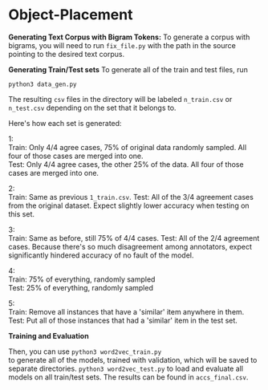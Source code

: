 # Object-Placement
**Generating Text Corpus with Bigram Tokens:**
To generate a corpus with bigrams, you will need to run `fix_file.py` with the path in the source pointing to the desired text corpus.

**Generating Train/Test sets**
To generate all of the train and test files, run

`python3 data_gen.py`

The resulting `csv` files in the directory will be labeled `n_train.csv` or `n_test.csv` depending on the set that it belongs to.

Here's how each set is generated:  

1:  
Train: Only 4/4 agree cases, 75% of original data randomly sampled. All four of those cases are merged into one.  
Test: Only 4/4 agree cases, the other 25% of the data. All four of those cases are merged into one.

2:  
Train: Same as previous `1_train.csv`. 
Test: All of the 3/4 agreement cases from the original dataset. Expect slightly lower accuracy when testing on this set. 

3:  
Train: Same as before, still 75% of 4/4 cases. 
Test: All of the 2/4 agreement cases. Because there's so much disagreement among annotators, expect significantly hindered accuracy of no fault of the model.

4:  
Train: 75% of everything, randomly sampled  
Test: 25% of everything, randomly sampled

5:  
Train: Remove all instances that have a 'similar' item anywhere in them.  
Test: Put all of those instances that had a 'similar' item in the test set.

**Training and Evaluation**

Then, you can use
`python3 word2vec_train.py`  
to generate all of the models, trained with validation, which will be saved to separate directories.
`python3 word2vec_test.py` 
to load and evaluate all models on all train/test sets.
The results can be found in `accs_final.csv`.
